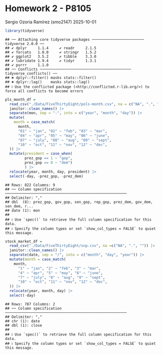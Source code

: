 Homework 2 - P8105
================
Sergio Ozoria Ramírez (smo2147)
2025-10-01

``` r
library(tidyverse)
```

    ## ── Attaching core tidyverse packages ──────────────────────── tidyverse 2.0.0 ──
    ## ✔ dplyr     1.1.4     ✔ readr     2.1.5
    ## ✔ forcats   1.0.0     ✔ stringr   1.5.2
    ## ✔ ggplot2   3.5.2     ✔ tibble    3.3.0
    ## ✔ lubridate 1.9.4     ✔ tidyr     1.3.1
    ## ✔ purrr     1.1.0     
    ## ── Conflicts ────────────────────────────────────────── tidyverse_conflicts() ──
    ## ✖ dplyr::filter() masks stats::filter()
    ## ✖ dplyr::lag()    masks stats::lag()
    ## ℹ Use the conflicted package (<http://conflicted.r-lib.org/>) to force all conflicts to become errors

``` r
pls_month_df =
  read_csv("./Data/FiveThirtyEight/pols-month.csv", na = c("NA", ".", "")) |> 
  janitor::clean_names() |> 
  separate(mon, sep = "-", into = c("year", "month", "day")) |> 
  mutate(
    month = case_match(
      month,
      "01" ~ "jan", "02" ~ "feb", "03" ~ "mar",
      "04" ~ "apr", "05" ~ "may", "06" ~ "june",
      "07" ~ "july", "08" ~ "aug", "09" ~ "sept",
      "10" ~ "oct", "11" ~ "nov", "12" ~ "dec",
  )) |> 
  mutate(president = case_when(
         prez_gop == 1 ~ "gop",
         prez_gop == 0 ~ "dem")
         ) |> 
  relocate(year, month, day, president) |> 
  select(-day, -prez_gop, -prez_dem)
```

    ## Rows: 822 Columns: 9
    ## ── Column specification ────────────────────────────────────────────────────────
    ## Delimiter: ","
    ## dbl  (8): prez_gop, gov_gop, sen_gop, rep_gop, prez_dem, gov_dem, sen_dem, r...
    ## date (1): mon
    ## 
    ## ℹ Use `spec()` to retrieve the full column specification for this data.
    ## ℹ Specify the column types or set `show_col_types = FALSE` to quiet this message.

``` r
stock_market_df =
  read_csv("./Data/FiveThirtyEight/snp.csv", na =c("NA", ".", "")) |> 
  janitor::clean_names() |> 
  separate(date, sep = "/", into = c("month", "day", "year")) |> 
  mutate(month = case_match(
    month,
      "1" ~ "jan", "2" ~ "feb", "3" ~ "mar",
      "4" ~ "apr", "5" ~ "may", "6" ~ "june",
      "7" ~ "july", "8" ~ "aug", "9" ~ "sept",
      "10" ~ "oct", "11" ~ "nov", "12" ~ "dec",
  )) |> 
  relocate(year, month, day) |> 
  select(-day) 
```

    ## Rows: 787 Columns: 2
    ## ── Column specification ────────────────────────────────────────────────────────
    ## Delimiter: ","
    ## chr (1): date
    ## dbl (1): close
    ## 
    ## ℹ Use `spec()` to retrieve the full column specification for this data.
    ## ℹ Specify the column types or set `show_col_types = FALSE` to quiet this message.
